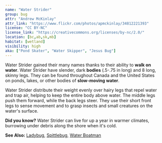 ```yaml
---
name: "Water Strider"
group: bug
attr: "Andrew McKinlay"
attr_link: "https://www.flickr.com/photos/apmckinlay/34812221393"
license: "CC BY-NC"
license_link: "https://creativecommons.org/licenses/by-nc/2.0/"
location: [bc,ab,sk,mb]
habitat: [wetland]
visibility: high
aka: ["Pond Skater", "Water Skipper", "Jesus Bug"]
---
```

Water Strider gained their many names thanks to their ability to **walk on water**. Water Strider have slender, dark **bodies** (.5-.75 in long) and 8 long, skinny legs. They can be found throughout Canada and the United States on ponds, lakes, or other bodies of **slow-moving water**.

Water Strider distribute their weight evenly over hairy legs that repel water and trap air, helping to keep the entire body above water. The middle legs push them forward, while the back legs steer. They use their short front legs to sense movement and to grasp insects and small creatures on the water's surface.

**Did you know?** Water Strider can live for up a year in warmer climates, burrowing under debris along the shore when it's cold.

<!-- generated, do not edit -->
**See Also:**
[Ladybug](/insects/ladybug/),
[Spittlebug](/insects/spitbug/),
[Water Boatman](/insects/watboat/)
